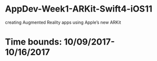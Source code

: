 # AppDev-Week1-ARKit-Swift4-iOS11
creating Augmented Reality apps using Apple’s new ARKit
# Time bounds: 10/09/2017-10/16/2017
